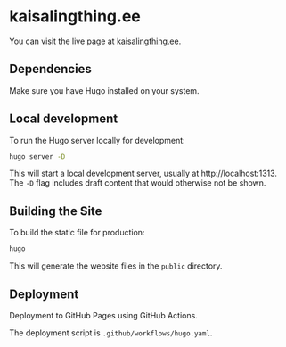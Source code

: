 # kaisalingthing.ee

You can visit the live page at [kaisalingthing.ee](https://kaisalingthing.ee).

## Dependencies

Make sure you have Hugo installed on your system.

## Local development

To run the Hugo server locally for development:

```bash
hugo server -D
```

This will start a local development server, usually at http://localhost:1313. The `-D` flag includes draft content that would otherwise not be shown.

## Building the Site

To build the static file for production:

```bash
hugo
```

This will generate the website files in the `public` directory.

## Deployment

Deployment to GitHub Pages using GitHub Actions.

The deployment script is `.github/workflows/hugo.yaml`.